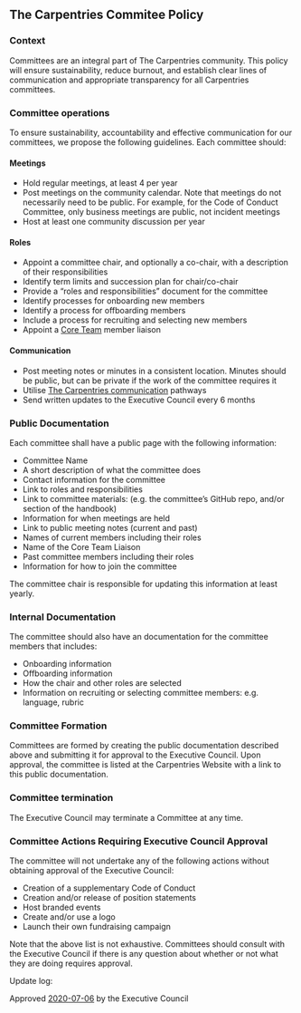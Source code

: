 ## The Carpentries Commitee Policy

### Context

Committees are an integral part of The Carpentries community. This policy will ensure sustainability, reduce burnout, and establish clear lines of communication and appropriate transparency for all Carpentries committees.

### Committee operations

To ensure sustainability, accountability and effective communication for our committees, we propose the following guidelines. Each committee should:

#### Meetings
* Hold regular meetings, at least 4 per year
* Post meetings on the community calendar. Note that meetings do not necessarily need to be public. For example, for the Code of Conduct Committee, only business meetings are public, not incident meetings
* Host at least one community discussion per year

#### Roles
* Appoint a committee chair, and optionally a co-chair, with a description of their responsibilities
* Identify term limits and succession plan for chair/co-chair
* Provide a “roles and responsibilities” document for the committee
* Identify processes for onboarding new members
* Identify a process for offboarding members
* Include a process for recruiting and selecting new members
* Appoint a [Core Team](https://carpentries.org/team/) member liaison

#### Communication
* Post meeting notes or minutes in a consistent location. Minutes should be public, but can be private if the work of the committee requires it
* Utilise [The Carpentries communication](https://docs.carpentries.org/topic_folders/communications/index.html) pathways
* Send written updates to the Executive Council every 6 months

### Public Documentation

Each committee shall have a public page with the following information:

* Committee Name
* A short description of what the committee does
* Contact information for the committee
* Link to roles and responsibilities
* Link to committee materials: (e.g. the committee’s GitHub repo, and/or section of the handbook)
* Information for when meetings are held
* Link to public meeting notes (current and past)
* Names of current members including their roles
* Name of the Core Team Liaison
* Past committee members including their roles
* Information for how to join the committee

The committee chair is responsible for updating this information at least yearly.

### Internal Documentation

The committee should also have an documentation for the committee members that includes:
* Onboarding information
* Offboarding information
* How the chair and other roles are selected
* Information on recruiting or selecting committee members: e.g. language, rubric

### Committee Formation

Committees are formed by creating the public documentation described above and submitting it for approval to the Executive Council. Upon approval, the committee is listed at the Carpentries Website with a link to this public documentation.

### Committee termination

The Executive Council may terminate a Committee at any time.

### Committee Actions Requiring Executive Council Approval

The committee will not undertake any of the following actions without obtaining approval of the Executive Council:
* Creation of a supplementary Code of Conduct
* Creation and/or release of position statements
* Host branded events
* Create and/or use a logo
* Launch their own fundraising campaign

Note that the above list is not exhaustive. Committees should consult with the Executive Council if there is any question about whether or not what they are doing requires approval.

Update log:

Approved [2020-07-06](https://github.com/carpentries/executive-council-info/issues/43) by the Executive Council 
